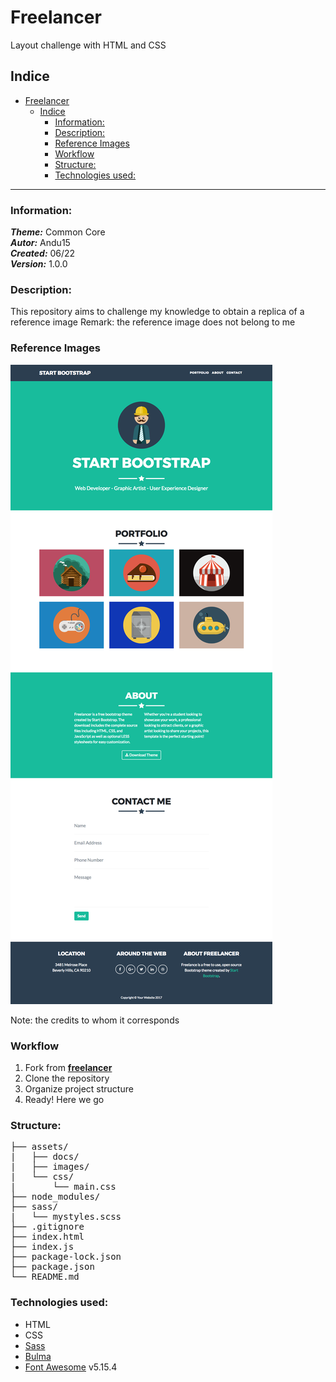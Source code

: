 # Freelancer  
Layout challenge with HTML and CSS

## Indice
- [Freelancer](#freelancer)
  - [Indice](#indice)
    - [Information:](#information)
    - [Description:](#description)
    - [Reference Images](#reference-images)
    - [Workflow](#workflow)
    - [Structure:](#structure)
    - [Technologies used:](#technologies-used)
*** 
### Information:
  ***Theme:*** Common Core  
  ***Autor:*** Andu15  
  ***Created:*** 06/22  
  ***Version:*** 1.0.0  

### Description: 
This repository aims to challenge my knowledge to obtain a replica of a reference image
Remark: the reference image does not belong to me

### Reference Images
![image1](assets/docs/fullpage.png)

Note: the credits to whom it corresponds

### Workflow
1. Fork from [**freelancer**](https://github.com/Laboratoria-learning/freelancer)
2. Clone the repository
3. Organize project structure
4. Ready! Here we go

### Structure:
<pre>
├── assets/
|   ├── docs/
|   ├── images/
|   └── css/
|       └── main.css
├── node_modules/
├── sass/
|   └── mystyles.scss
├── .gitignore
├── index.html
├── index.js
├── package-lock.json
├── package.json
└── README.md
</pre>

### Technologies used:
- HTML
- CSS
- [Sass](https://sass-lang.com/documentation/)
- [Bulma](https://bulma.io/documentation/)
- [Font Awesome](http://fontawesome.io/) v5.15.4
